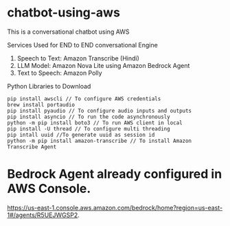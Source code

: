 # chatbot-using-aws
This is a conversational chatbot using AWS

Services Used for END to END conversational Engine

1. Speech to Text: Amazon Transcribe (Hindi)
2. LLM Model: Amazon Nova Lite using Amazon Bedrock Agent
3. Text to Speech: Amazon Polly

Python Libraries to Download
```commandline
pip install awscli // To configure AWS credentials
brew install portaudio
pip install pyaudio // To configure audio inputs and outputs
pip install asyncio // To run the code asynchronously
python -m pip install boto3 // To run AWS client in local
pip install -U thread // To configure multi threading
pip intall uuid //To generate uuid as session id
python -m pip install amazon-transcribe // To install Amazon Transcribe Agent
```

# Bedrock Agent already configured in AWS Console.
https://us-east-1.console.aws.amazon.com/bedrock/home?region=us-east-1#/agents/R5UEJWGSP2.